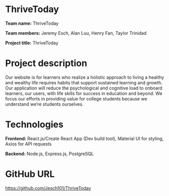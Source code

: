 # ThriveToday

**Team name:** ThriveToday

**Team members:** Jeremy Esch, Alan Luu, Henry Fan, Taylor Trinidad

**Project title:** ThriveToday

# Project description
Our website is for learners who realize a holistic approach to living a healthy and wealthy life requires habits that support sustained learning and growth. Our application will reduce the psychological and cognitive load to onboard learners, our users, with  life skills for success in education and beyond. We focus our efforts in providing value for college students because we understand we’re students ourselves. 

# Technologies
**Frontend:** React.js/Create React App (Dev build tool), Material UI for styling, Axios for API requests

**Backend:** Node.js, Express.js, PostgreSQL

# GitHub URL
https://github.com/Jesch101/ThriveToday
